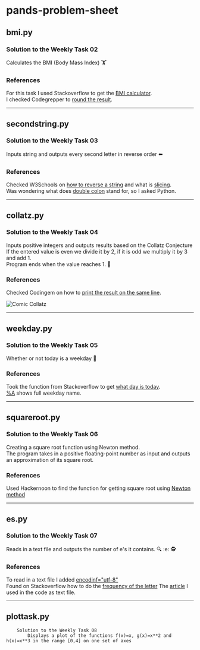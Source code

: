 # pands-problem-sheet
## bmi.py 

### Solution to the Weekly Task 02
Calculates the BMI (Body Mass Index) :weight_lifting:

### References
For this task I used Stackoverflow to get the [BMI calculator][1].  
I checked Codegrepper to [round the result][2].  

[1]: https://stackoverflow.com/questions/20405610/bmi-calculator-in-python/20405792
[2]: https://www.codegrepper.com/code-examples/python/how+to+round+with+format+in+python

___
## secondstring.py 

### Solution to the Weekly Task 03
Inputs string and outputs every second letter in reverse order :arrow_left:

### References
Checked W3Schools on [how to reverse a string][3] and what is [slicing][4].  
Was wondering what does [double colon][5] stand for, so I asked Python.

[3]: https://www.w3schools.com/python/python_howto_reverse_string.asp
[4]: https://www.w3schools.com/python/ref_func_slice.asp
[5]: https://www.askpython.com/python/examples/colon-in-python

___
## collatz.py 

### Solution to the Weekly Task 04
Inputs positive integers and outputs results based on the Collatz Conjecture  
If the entered value is even we divide it by 2, if it is odd we multiply it by 3 and add 1.  
Program ends when the value reaches 1. :abacus: 

### References
Checked Codingem on how to [print the result on the same line][6].

[6]: https://www.codingem.com/python-print-on-the-same-line/
![Comic Collatz](https://imgs.xkcd.com/comics/collatz_conjecture.png)

___
## weekday.py

### Solution to the Weekly Task 05
Whether or not today is a weekday :tropical_drink:

### References
Took the function from Stackoverflow to get [what day is today][7].  
[%A][8] shows full weekday name.

[7]: https://stackoverflow.com/questions/8380389/how-to-get-day-name-from-datetime
[8]: https://www.programiz.com/python-programming/datetime/strptime
 
___
## squareroot.py 

### Solution to the Weekly Task 06
Creating a square root function using Newton method.  
The program takes in a positive floating-point number as input and outputs an approximation of its square root.

### References
Used Hackernoon to find the function for getting square root using [Newton method][9]

[9]: https://hackernoon.com/calculating-the-square-root-of-a-number-using-the-newton-raphson-method-a-how-to-guide-yr4e32zo

___
## es.py

### Solution to the Weekly Task 07
Reads in a text file and outputs the number of e's it contains. :mag: :e: :detective:

### References
To read in a text file I added [encodinf="utf-8"][10]  
Found on Stackoverflow how to do the [frequency of the letter][11]
The [article][12] I used in the code as text file.

[10]: https://stackoverflow.com/questions/9233027/unicodedecodeerror-charmap-codec-cant-decode-byte-x-in-position-y-character
[11]: https://stackoverflow.com/questions/22694244/counting-specific-letters-or-symbols-in-a-text-file-in-python
[12]: https://www.washingtonpost.com/world/2022/03/09/letter-z-russia-symbol-pro-war/

___   
##  plottask.py

        Solution to the Weekly Task 08
            Displays a plot of the functions f(x)=x, g(x)=x**2 and h(x)=x**3 in the range [0,4] on one set of axes